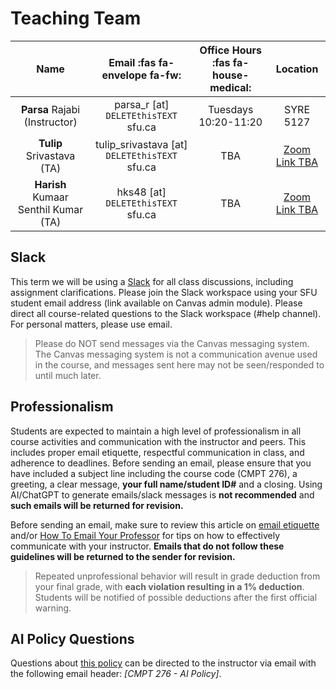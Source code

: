 # Teaching Team


|         **Name**          |       **Email** :fas fa-envelope fa-fw:       | **Office Hours**     :fas fa-house-medical: |   **Location**    |
| :-----------------------: | :-------------------------------------------: | :-----------------------------------------: | :---------------: |
| **Parsa** Rajabi (Instructor) |     parsa_r [at] `DELETEthisTEXT` sfu.ca      |            Tuesdays 10:20-11:20             |     SYRE 5127     |
|   **Tulip** Srivastava (TA)   | tulip_srivastava [at] `DELETEthisTEXT` sfu.ca |                     TBA                     | [Zoom Link TBA]() |
|   **Harish** Kumaar Senthil Kumar (TA)   | hks48 [at] `DELETEthisTEXT` sfu.ca |                     TBA                     | [Zoom Link TBA]() |
## Slack

This term we will be using a [Slack](https://cmpt276-spring2025.slack.com) for all class discussions, including assignment clarifications. Please join the Slack workspace using your SFU student email address (link available on Canvas admin module). Please direct all course-related questions to the Slack workspace (#help channel). For personal matters, please use email. 

> Please do NOT send messages via the Canvas messaging system. The Canvas messaging system is not a communication avenue used in the course, and messages sent here may not be seen/responded to until much later.

## Professionalism 

Students are expected to maintain a high level of professionalism in all course activities and communication with the instructor and peers. This includes proper email etiquette, respectful communication in class, and adherence to deadlines. Before sending an email, please ensure that you have included a subject line including the course code (CMPT 276), a greeting, a clear message, **your full name/student ID#** and a closing. Using AI/ChatGPT to generate emails/slack messages is **not recommended** and **such emails will be returned for revision.**

Before sending an email, make sure to review this article on [email etiquette](email-etiquette.md) and/or [How To Email Your Professor](https://personal.math.ubc.ca/~ilaba/teaching/email.html) for tips on how to effectively communicate with your instructor. **Emails that do not follow these guidelines will be returned to the sender for revision.**

> Repeated unprofessional behavior will result in grade deduction from your final grade, with **each violation resulting in a 1% deduction**. Students will be notified of possible deductions after the first official warning.

## AI Policy Questions

Questions about [this policy](ai-policy) can be directed to the instructor via email with the following email header: _[CMPT 276 - AI Policy]_.

